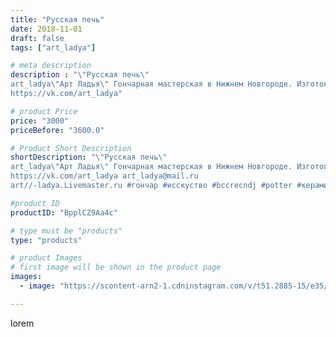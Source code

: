 ```yaml
---
title: "Русская печь"
date: 2018-11-01
draft: false
tags: ["art_ladya"]

# meta description
description : "\"Русская печь\" 
art_ladya\"Арт Ладья\" Гончарная мастерская в Нижнем Новгороде. Изготовление керамики и мастер//-классы по обучению. 
https://vk.com/art_ladya"

# product Price
price: "3000"
priceBefore: "3600.0"

# Product Short Description
shortDescription: "\"Русская печь\" 
art_ladya\"Арт Ладья\" Гончарная мастерская в Нижнем Новгороде. Изготовление керамики и мастер//-классы по обучению. 
https://vk.com/art_ladya art_ladya@mail.ru 
art//-ladya.Livemaster.ru #гончар #исскуство #bccrecndj #potter #керамикадляинтерьера #керамикаручнаяработа #керамиканазаказ #handmade #посудаизглины #керамика #эксклюзивнаякерамика #painter #dishes #decor #ceramicar #nntoday #claygoods #restaurant #earthenware #ceramic #design #русскаяпечь #magic #русскаяпечь #ceramicart #магия #русскиесказки #clay #авторскаякерамика"

#product ID
productID: "BpplCZ9Aa4c"

# type must be "products"
type: "products"

# product Images
# first image will be shown in the product page
images:
  - image: "https://scontent-arn2-1.cdninstagram.com/v/t51.2885-15/e35/44241370_1095672353929035_8168697688492755976_n.jpg?se=7&tp=1&_nc_ht=scontent-arn2-1.cdninstagram.com&_nc_cat=103&_nc_ohc=AoOTPnnjX78AX9FDe_u&ccb=7-4&oh=da9ba9f8cbcad81a37fd9d4d1636d7b2&oe=60834C0F&_nc_sid=86f79a&ig_cache_key=MTkwMzIxNTIxMDU2NzY3NTQyMA%3D%3D.2-ccb7-4"

---
```

lorem
